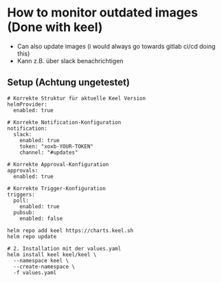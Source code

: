 # How to monitor outdated images (Done with keel)

   * Can also update images (i would always go towards gitlab ci/cd doing this)
   * Kann z.B. über slack benachrichtigen 

## Setup (Achtung ungetestet)

```
# Korrekte Struktur für aktuelle Keel Version
helmProvider:
  enabled: true

# Korrekte Notification-Konfiguration
notification:
  slack:
    enabled: true
    token: "xoxb-YOUR-TOKEN"
    channel: "#updates"

# Korrekte Approval-Konfiguration
approvals:
  enabled: true

# Korrekte Trigger-Konfiguration
triggers:
  poll:
    enabled: true
  pubsub:
    enabled: false

```

```
helm repo add keel https://charts.keel.sh
helm repo update

# 2. Installation mit der values.yaml
helm install keel keel/keel \
  --namespace keel \
  --create-namespace \
  -f values.yaml

```
